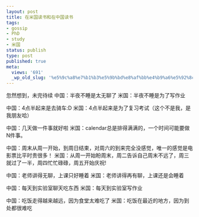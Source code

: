 ```yaml
---
layout: post
title: 在米国读书和在中国读书
tags:
- gossip
- PhD
- study
- 米国
status: publish
type: post
published: true
meta:
  views: '691'
  _wp_old_slug: '%e5%9c%a8%e7%b1%b3%e5%9b%bd%e8%af%bb%e4%b9%a6%e5%92%8c%e5%9c%a8%e4%b8%ad%e5%9b%bd%e8%af%bb%e4%b9%a6'
---
```

忽然想到，未完待续
中国：半夜不睡是太无聊了
米国：半夜不睡是为了写作业

中国：4点半起来是去骑车:D
米国：4点半起来是为了复习考试（这个不是我，是我朋友哈）

中国：几天做一件事就好啦
米国：calendar总是排得满满的，一个时间可能要做N件事。

中国：周末从周一开始，到周日结束，对周六的到来完全没感觉，唯一的感觉是电影票比平时贵很多！
米国：从周一开始盼周末，周二告诉自己周末不远了，周三就过了一半，周四忙忙碌碌，周五开始庆祝!

中国：老师讲得无聊，上课只好睡着
米国：老师讲得再有聊，上课还是会睡着

中国：每天到实验室聊天吃东西
米国：每天到实验室写作业

中国：吃饭走得越来越远，因为食堂太难吃了
米国：吃饭在最近的地方，因为到处都很难吃

